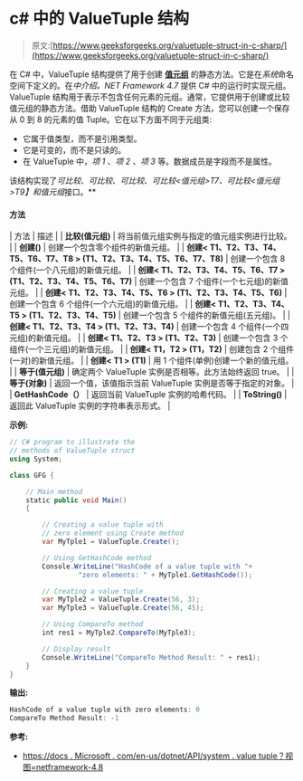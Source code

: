 # c# 中的 ValueTuple 结构

> 原文:[https://www.geeksforgeeks.org/valuetuple-struct-in-c-sharp/](https://www.geeksforgeeks.org/valuetuple-struct-in-c-sharp/)

在 C# 中，ValueTuple 结构提供了用于创建 [**值元组**](https://www.geeksforgeeks.org/valuetuple-in-c-sharp/) 的静态方法。它是在*系统*命名空间下定义的。在*中介绍。NET Framework 4.7* 提供 C# 中的运行时实现元组。ValueTuple 结构用于表示不包含任何元素的元组。通常，它提供用于创建或比较值元组的静态方法。借助 ValueTuple 结构的 Create 方法，您可以创建一个保存从 0 到 8 的元素的值 Tuple。它在以下方面不同于元组类:

*   它属于值类型，而不是引用类型。
*   它是可变的，而不是只读的。
*   在 ValueTuple 中，*项 1* 、*项 2* 、*项 3* 等。数据成员是字段而不是属性。

该结构实现了*可比较*、*可比较*、*可比较*、*可比较<值元组>T7、*可比较<值元组>T9】和*值元组*接口。**

#### 方法

| 方法 | 描述 |
| **比较(值元组)** | 将当前值元组实例与指定的值元组实例进行比较。 |
| **创建()** | 创建一个包含零个组件的新值元组。 |
| **创建< T1、T2、T3、T4、T5、T6、T7、T8 > (T1、T2、T3、T4、T5、T6、T7、T8)** | 创建一个包含 8 个组件(一个八元组)的新值元组。 |
| **创建< T1、T2、T3、T4、T5、T6、T7 > (T1、T2、T3、T4、T5、T6、T7)** | 创建一个包含 7 个组件(一个七元组)的新值元组。 |
| **创建< T1、T2、T3、T4、T5、T6 > (T1、T2、T3、T4、T5、T6)** | 创建一个包含 6 个组件(一个六元组)的新值元组。 |
| **创建< T1、T2、T3、T4、T5 > (T1、T2、T3、T4、T5)** | 创建一个包含 5 个组件的新值元组(五元组)。 |
| **创建< T1、T2、T3、T4 > (T1、T2、T3、T4)** | 创建一个包含 4 个组件(一个四元组)的新值元组。 |
| **创建< T1、T2、T3 > (T1、T2、T3)** | 创建一个包含 3 个组件(一个三元组)的新值元组。 |
| **创建< T1，T2 > (T1，T2)** | 创建包含 2 个组件(一对)的新值元组。 |
| **创建< T1 > (T1)** | 用 1 个组件(单例)创建一个新的值元组。 |
| **等于(值元组)** | 确定两个 ValueTuple 实例是否相等。此方法始终返回 true。 |
| **等于(对象)** | 返回一个值，该值指示当前 ValueTuple 实例是否等于指定的对象。 |
| **GetHashCode（）** | 返回当前 ValueTuple 实例的哈希代码。 |
| **ToString()** | 返回此 ValueTuple 实例的字符串表示形式。 |

**示例:**

```cs
// C# program to illustrate the 
// methods of ValueTuple struct
using System;

class GFG {

    // Main method
    static public void Main()
    {

        // Creating a value tuple with 
        // zero element using Create method
        var MyTple1 = ValueTuple.Create();

        // Using GetHashCode method
        Console.WriteLine("HashCode of a value tuple with "+
                 "zero elements: " + MyTple1.GetHashCode());

        // Creating a value tuple 
        var MyTple2 = ValueTuple.Create(56, 3);
        var MyTple3 = ValueTuple.Create(56, 45);

        // Using CompareTo method
        int res1 = MyTple2.CompareTo(MyTple3);

        // Display result
        Console.WriteLine("CompareTo Method Result: " + res1);
    }
}
```

**输出:**

```cs
HashCode of a value tuple with zero elements: 0
CompareTo Method Result: -1

```

**参考:**

*   [https://docs . Microsoft . com/en-us/dotnet/API/system . value tuple？视图=netframework-4.8](https://docs.microsoft.com/en-us/dotnet/api/system.valuetuple?view=netframework-4.8)